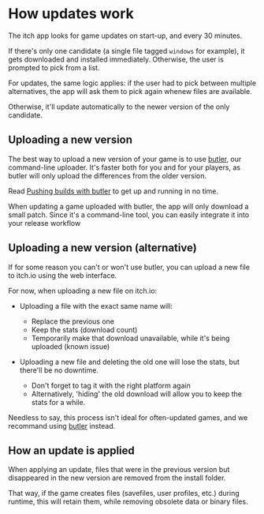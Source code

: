 
# How updates work

The itch app looks for game updates on start-up, and every 30 minutes.

If there's only one candidate (a single file tagged `windows` for example),
it gets downloaded and installed immediately. Otherwise, the user is prompted
to pick from a list.

For updates, the same logic applies: if the user had to pick between multiple
alternatives, the app will ask them to pick again whenew files are available.

Otherwise, it'll update automatically to the newer version of the only
candidate.

## Uploading a new version

The best way to upload a new version of your game is to use [butler](https://itch.io/docs/butler),
our command-line uploader. It's faster both for you and for your players, as butler
will only upload the differences from the older version.

Read [Pushing builds with butler](https://itch.io/docs/butler/pushing.html) to
get up and running in no time.

When updating a game uploaded with butler, the app will only download a small patch.
Since it's a command-line tool, you can easily integrate it into your release workflow

## Uploading a new version (alternative)

If for some reason you can't or won't use butler, you can upload a new file
to itch.io using the web interface.

For now, when uploading a new file on itch.io:

  * Uploading a file with the exact same name will:
    * Replace the previous one
    * Keep the stats (download count)
    * Temporarily make that download unavailable, while it's being uploaded (known issue)

  * Uploading a new file and deleting the old one will lose the stats,
  but there'll be no downtime.
    * Don't forget to tag it with the right platform again
    * Alternatively, 'hiding' the old download will allow you to keep the stats
    for a while.

Needless to say, this process isn't ideal for often-updated games, and we
recommand using [butler](https://itch.io/docs/butler) instead.

## How an update is applied

When applying an update, files that were in the previous version but disappeared
in the new version are removed from the install folder.

That way, if the game creates files (savefiles, user profiles, etc.) during runtime,
this will retain them, while removing obsolete data or binary files.

